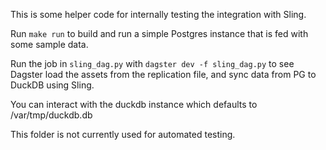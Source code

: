 This is some helper code for internally testing the integration with Sling.

Run `make run` to build and run a simple Postgres instance that is fed with some
sample data. 

Run the job in `sling_dag.py` with `dagster dev -f sling_dag.py` to see Dagster
load the assets from the replication file, and sync data from PG to DuckDB using
Sling.

You can interact with the duckdb instance which defaults to /var/tmp/duckdb.db

This folder is not currently used for automated testing. 